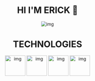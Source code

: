 
<div align="center"> 
<h1 align="center">HI I'M ERICK 👋</h1>
 <img align="center" src="http://imgfz.com/i/CHJmous.png" alt="img">
  <a href="https://img.shields.io/badge/https%3A%2F%2Fwa.link%2Flqn8xx-whatsapp-blue"> </a>

</div>

<div align="center"> 
<h1 align="center">TECHNOLOGIES</h1>
 <img align="center" width="65px" height="65px" margin-right: 10px  src="http://imgfz.com/i/TyjfGow.png" alt="img">
  <img align="center" width="65px" height="65px" margin-right: 10px  src="http://imgfz.com/i/JA4Ugti.png" alt="img">
    <img align="center" width="65px" height="65px" margin-right: 10px  src="http://imgfz.com/i/H5Zpleg.png" alt="img">
      <img align="center" width="65px" height="65px" margin-right: 10px  src="http://imgfz.com/i/trFmlXU.png" alt="img">




</div>





